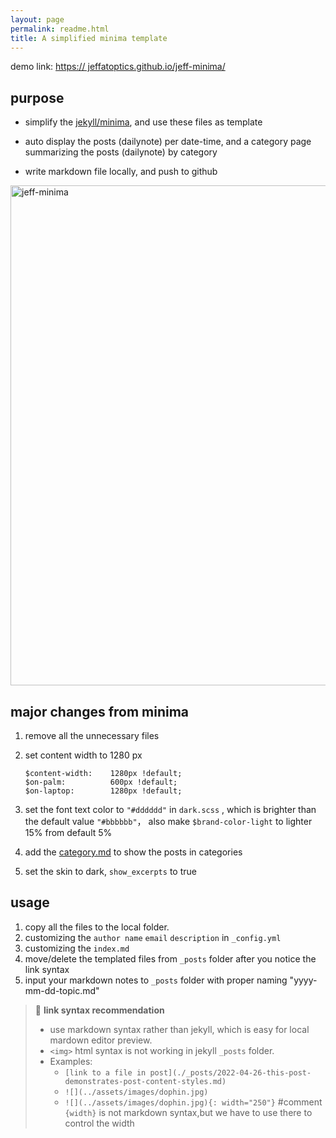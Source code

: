 ```yaml
---
layout: page
permalink: readme.html
title: A simplified minima template
---
```


demo link: [https:// jeffatoptics.github.io/jeff-minima/](https://jeffatoptics.github.io/jeff-minima/)


## purpose

- simplify the [jekyll/minima](https://github.com/jekyll/minima), and use these files as template

- auto display the posts (dailynote) per date-time, and a category page summarizing the posts (dailynote) by category

- write markdown file locally, and push to github

<img src="https://pic4.zhimg.com/80/v2-b07de587e42e790c762525049052f332.gif" alt="jeff-minima" width=800>

## major changes from minima

1. remove all the unnecessary files

1. set content width  to 1280 px 
    ```
    $content-width:    1280px !default;
    $on-palm:          600px !default;
    $on-laptop:        1280px !default;
    ```
1. set the font text color to `"#dddddd"` in `dark.scss` , which is brighter than the default value `"#bbbbbb"`， also make `$brand-color-light` to lighter 15% from default 5%

1. add the [category.md](category.md) to show the posts in categories

1. set the skin to dark, `show_excerpts` to true

## usage

1. copy all the files to the local folder.
1. customizing the `author name` `email` `description` in `_config.yml`
1. customizing the `index.md`
1. move/delete the templated files from `_posts` folder after you notice the link syntax
1. input your markdown notes to `_posts`  folder with proper naming "yyyy-mm-dd-topic.md"

> 📑 **link syntax recommendation**
>- use markdown syntax rather than jekyll, which is easy for local mardown editor preview.
>-  `<img>` html syntax is not working in jekyll `_posts` folder. 
>- Examples:
>    - `[link to a file in post](./_posts/2022-04-26-this-post-demonstrates-post-content-styles.md)`
>    - `![](../assets/images/dophin.jpg)`
>    - `![](../assets/images/dophin.jpg){: width="250"}`  #comment `{width}` is not markdown syntax,but we have to use there to control the width
